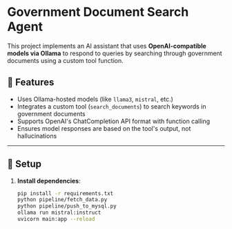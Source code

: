 # Government Document Search Agent

This project implements an AI assistant that uses **OpenAI-compatible models via Ollama** to respond to queries by searching through government documents using a custom tool function.

## 🔧 Features

- Uses Ollama-hosted models (like `llama3`, `mistral`, etc.)
- Integrates a custom tool (`search_documents`) to search keywords in government documents
- Supports OpenAI's ChatCompletion API format with function calling
- Ensures model responses are based on the tool's output, not hallucinations

---

## 🚀 Setup

1. **Install dependencies**:

   ```bash
   pip install -r requirements.txt
   python pipeline/fetch_data.py
   python pipeline/push_to_mysql.py
   ollama run mistral:instruct
   uvicorn main:app --reload
   ```

   

   



